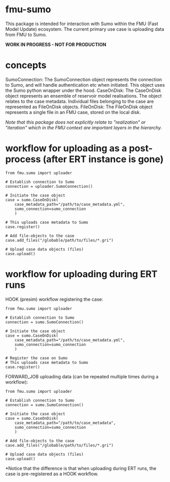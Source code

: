 # fmu-sumo
This package is intended for interaction with Sumo within the FMU (Fast Model Update) ecosystem. 
The current primary use case is uploading data from FMU to Sumo.

**WORK IN PROGRESS - NOT FOR PRODUCTION**

# concepts
SumoConnection: The SumoConnection object represents the connection to Sumo, and will handle authentication etc when initiated. This object uses the Sumo python wrapper under the hood.
CaseOnDisk: The CaseOnDisk object represents an ensemble of reservoir model realisations. The object relates to the case metadata. Individual files belonging to the case are represented as FileOnDisk objects.
FileOnDisk: The FileOnDisk object represents a single file in an FMU case, stored on the local disk.

*Note that this package does not explicitly relate to "realization" or "iteration" which in the FMU context are important layers in the hierarchy.*

# workflow for uploading as a post-process (after ERT instance is gone)
```
from fmu.sumo import uploader

# Establish connection to Sumo
connection = uploader.SumoConnection()

# Initiate the case object
case = sumo.CaseOnDisk(
    case_metadata_path="/path/to/case_metadata.yml",
    sumo_connection=sumo_connection
    )

# This uploads case metadata to Sumo
case.register()

# Add file-objects to the case
case.add_files("/globable/path/to/files/*.gri")

# Upload case data objects (files)
case.upload()

```

# workflow for uploading during ERT runs

HOOK (presim) workflow registering the case:
```
from fmu.sumo import uploader

# Establish connection to Sumo
connection = sumo.SumoConnection()

# Initiate the case object
case = sumo.CaseOnDisk(
    case_metadata_path="/path/to/case_metadata.yml",
    sumo_connection=sumo_connection
    )

# Register the case on Sumo
# This uploads case metadata to Sumo
case.register()
```

FORWARD_JOB uploading data (can be repeated multiple times during a workflow):
```
from fmu.sumo import uploader

# Establish connection to Sumo
connection = sumo.SumoConnection()

# Initiate the case object
case = sumo.CaseOnDisk(
    case_metadata_path="/path/to/case_metadata",
    sumo_connection=sumo_connection
    )

# Add file-objects to the case
case.add_files("/globable/path/to/files/*.gri")

# Upload case data objects (files)
case.upload()

```
*Notice that the difference is that when uploading during ERT runs, the case is pre-registered as a HOOK workflow.
